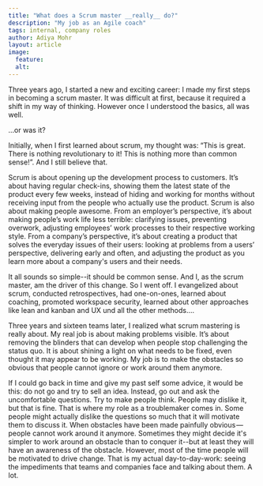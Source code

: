 ```yaml
---
title: "What does a Scrum master __really__ do?"
description: "My job as an Agile coach"
tags: internal, company roles
author: Adiya Mohr
layout: article
image:
  feature:
  alt:
---
```


Three years ago, I started a new and exciting career: I made my first steps in becoming a scrum master. It was difficult at first, because it required a shift in my way of thinking. However once I understood the basics, all was well.

…or was it?

Initially, when I first learned about scrum, my thought was: “This is great. There is nothing revolutionary to it! This is nothing more than common sense!”. And I still believe that.

Scrum is about opening up the development process to customers. It’s about having regular check-ins, showing them the latest state of the product every few weeks, instead of hiding  and working for months without receiving input from the people who actually use the product.
Scrum is also about making people awesome. From an employer’s perspective, it’s about making people’s work life less terrible: clarifying issues, preventing overwork, adjusting employees’ work processes to their respective working style. From a company’s perspective, it’s about creating a product that solves the everyday issues of their users: looking at problems from a users’ perspective, delivering early and often, and adjusting the product as you learn more about a company's users and their needs.

It all sounds so simple--it should be common sense. And I, as the scrum master, am the driver of this change.
So I went off. I evangelized about scrum, conducted retrospectives, had one-on-ones, learned about coaching, promoted workspace security, learned about other approaches like lean and kanban and UX und all the other methods....


Three years and sixteen teams later, I realized what scrum mastering is really about. My real job is about making problems visible. It’s about removing the blinders that can develop when people stop challenging the status quo. It is about shining a light on what needs to be fixed, even thought it may appear to be working. My job is to make the obstacles so obvious that people cannot ignore or work around them anymore.

If I could go back in time and give my past self some advice, it would be this: do not go and try to sell an idea. Instead, go out and ask the uncomfortable questions. Try to make people think. People may dislike it, but that is fine. That is where my role as a troublemaker comes in. Some people might actually dislike the questions so much that it will motivate them to discuss it. When obstacles have been made painfully obvious — people cannot work around it anymore. Sometimes they might decide it's simpler to work around an obstacle than to conquer it--but at least they will have an awareness of the obstacle. However, most of the time people will be motivated to drive change. That is my actual day-to-day-work: seeing the impediments that teams and companies face and talking about them. A lot.
